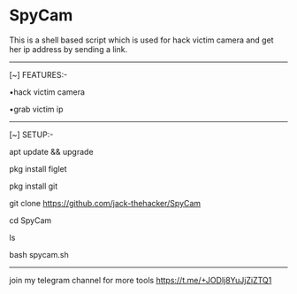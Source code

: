 # SpyCam
This is a shell based script which is used for hack victim camera and get her ip address by sending a link.
****************************************
[~] FEATURES:-

•hack victim camera

•grab victim ip 
****************************************
[~] SETUP:-

apt update && upgrade 

pkg install figlet

pkg install git

git clone https://github.com/jack-thehacker/SpyCam

cd SpyCam

ls

bash spycam.sh

****************************************
join my telegram channel for more tools
https://t.me/+JODlj8YuJjZiZTQ1
